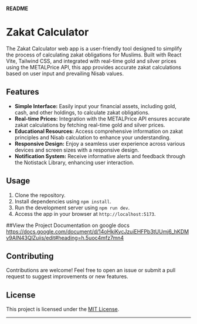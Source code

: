 **README**

# Zakat Calculator

The Zakat Calculator web app is a user-friendly tool designed to simplify the process of calculating zakat obligations for Muslims. Built with React Vite, Tailwind CSS, and integrated with real-time gold and silver prices using the METALPrice API, this app provides accurate zakat calculations based on user input and prevailing Nisab values.

## Features

- **Simple Interface:** Easily input your financial assets, including gold, cash, and other holdings, to calculate zakat obligations.
- **Real-time Prices:** Integration with the METALPrice API ensures accurate zakat calculations by fetching real-time gold and silver prices.
- **Educational Resources:** Access comprehensive information on zakat principles and Nisab calculation to enhance your understanding.
- **Responsive Design:** Enjoy a seamless user experience across various devices and screen sizes with a responsive design.
- **Notification System:** Receive informative alerts and feedback through the Notistack Library, enhancing user interaction.

## Usage

1. Clone the repository.
2. Install dependencies using `npm install`.
3. Run the development server using `npm run dev`.
4. Access the app in your browser at `http://localhost:5173`.

##View the Project Documentation on google docs
https://docs.google.com/document/d/14oHkiKycJzuiEHFPb3tUUmj6_hKDMv9AIN43QlZuiis/edit#heading=h.5uoc4mfz7mn4

## Contributing

Contributions are welcome! Feel free to open an issue or submit a pull request to suggest improvements or new features.

## License

This project is licensed under the [MIT License](LICENSE).

---
